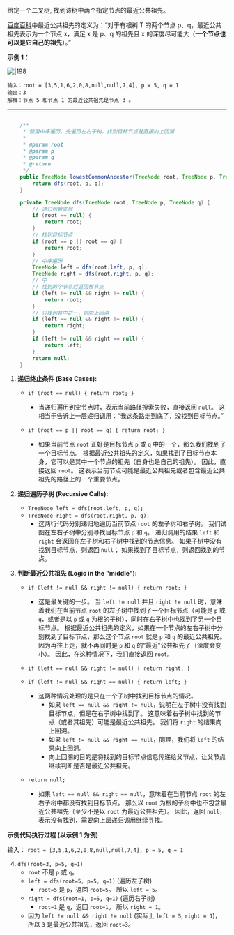 给定一个二叉树, 找到该树中两个指定节点的最近公共祖先。

[百度百科](https://baike.baidu.com/item/%E6%9C%80%E8%BF%91%E5%85%AC%E5%85%B1%E7%A5%96%E5%85%88/8918834?fr=aladdin "https://baike.baidu.com/item/%E6%9C%80%E8%BF%91%E5%85%AC%E5%85%B1%E7%A5%96%E5%85%88/8918834?fr=aladdin")中最近公共祖先的定义为：“对于有根树 T 的两个节点 p、q，最近公共祖先表示为一个节点 x，满足 x 是 p、q 的祖先且 x 的深度尽可能大（**一个节点也可以是它自己的祖先**）。”

**示例 1：**

![|198](https://assets.leetcode.com/uploads/2018/12/14/binarytree.png)

```
输入：root = [3,5,1,6,2,0,8,null,null,7,4], p = 5, q = 1
输出：3
解释：节点 5 和节点 1 的最近公共祖先是节点 3 。
```
---
```java

    /**
     * 使用中序遍历，先遍历左右子树，找到目标节点就直接向上回溯
     * 
     * @param root
     * @param p
     * @param q
     * @return
     */
    public TreeNode lowestCommonAncestor(TreeNode root, TreeNode p, TreeNode q) {
        return dfs(root, p, q);
    }

    private TreeNode dfs(TreeNode root, TreeNode p, TreeNode q) {
        // 递归到最底层
        if (root == null) {
            return root;
        }
        // 找到目标节点
        if (root == p || root == q) {
            return root;
        }
        // 中序遍历
        TreeNode left = dfs(root.left, p, q);
        TreeNode right = dfs(root.right, p, q);
        // 中
        // 找到两个节点后返回根节点
        if (left != null && right != null) {
            return root;
        }
        // 只找到其中之一，则向上回溯
        if (left == null && right != null) {
            return right;
        }
        if (left != null && right == null) {
            return left;
        }
        return null;
    }
```
1. **递归终止条件 (Base Cases):**
    
    - `if (root == null) { return root; }`
        
        - 当递归遍历到空节点时，表示当前路径搜索失败，直接返回 `null`。 这相当于告诉上一层递归调用：“我这条路走到底了，没找到目标节点。”
    - `if (root == p || root == q) { return root; }`
        
        - 如果当前节点 `root` 正好是目标节点 `p` 或 `q` 中的一个，那么我们找到了一个目标节点。 根据最近公共祖先的定义，如果找到了目标节点本身，它可以是其中一个节点的祖先（自身也是自己的祖先）。 因此，直接返回 `root`。 这表示当前节点可能是最近公共祖先或者包含最近公共祖先的路径上的一个重要节点。
2. **递归遍历子树 (Recursive Calls):**
    
    - `TreeNode left = dfs(root.left, p, q);`
    - `TreeNode right = dfs(root.right, p, q);`
        - 这两行代码分别递归地遍历当前节点 `root` 的左子树和右子树。 我们试图在左右子树中分别寻找目标节点 `p` 和 `q`。 递归调用的结果 `left` 和 `right` 会返回在左子树和右子树中找到的节点信息。 如果子树中没有找到目标节点，则返回 `null`； 如果找到了目标节点，则返回找到的节点。
3. **判断最近公共祖先 (Logic in the "middle"):**
    
    - `if (left != null && right != null) { return root; }`
        
        - 这是最关键的一步。 当 `left != null` 并且 `right != null` 时，意味着我们在当前节点 `root` 的左子树中找到了一个目标节点（可能是 `p` 或 `q`，或者是以 `p` 或 `q` 为根的子树），同时在右子树中也找到了另一个目标节点。 根据最近公共祖先的定义，如果在一个节点的左右子树中分别找到了目标节点，那么这个节点 `root` 就是 `p` 和 `q` 的最近公共祖先。 因为再往上走，就不再同时是 `p` 和 `q` 的“最近”公共祖先了（深度会变小）。 因此，在这种情况下，我们直接返回 `root`。
    - `if (left == null && right != null) { return right; }`
        
    - `if (left != null && right == null) { return left; }`
        
        - 这两种情况处理的是只在一个子树中找到目标节点的情况。
            - 如果 `left == null && right != null`，说明在左子树中没有找到目标节点，但是在右子树中找到了。 这意味着右子树中找到的节点（或者其祖先）可能是最近公共祖先。 我们将 `right` 的结果向上回溯。
            - 如果 `left != null && right == null`，同理，我们将 `left` 的结果向上回溯。
            - 向上回溯的目的是将找到的目标节点信息传递给父节点，让父节点继续判断是否是最近公共祖先。
    - `return null;`
        
        - 如果 `left == null && right == null`，意味着在当前节点 `root` 的左右子树中都没有找到目标节点。 那么以 `root` 为根的子树中也不包含最近公共祖先（至少不是以 `root` 为最近公共祖先）。 因此，返回 `null`，表示没有找到，需要向上层递归调用继续寻找。

**示例代码执行过程 (以示例 1 为例)**

输入： `root = [3,5,1,6,2,0,8,null,null,7,4], p = 5, q = 1`

4. `dfs(root=3, p=5, q=1)`
    - `root` 不是 `p` 或 `q`。
    - `left = dfs(root=5, p=5, q=1)` (遍历左子树)
        - `root=5` 是 `p`，返回 `root=5`。 所以 `left = 5`。
    - `right = dfs(root=1, p=5, q=1)` (遍历右子树)
        - `root=1` 是 `q`，返回 `root=1`。 所以 `right = 1`。
    - 因为 `left != null && right != null` (实际上 `left = 5`, `right = 1`)，所以 `3` 是最近公共祖先，返回 `root=3`。